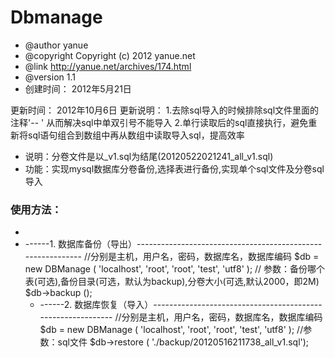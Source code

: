 Dbmanage
========
* @author yanue
* @copyright Copyright (c) 2012 yanue.net
* @link http://yanue.net/archives/174.html
* @version 1.1
* 创建时间： 2012年5月21日

更新时间： 2012年10月6日
更新说明： 1.去除sql导入的时候排除sql文件里面的注释'-- ' 从而解决sql中单双引号不能导入
2.单行读取后的sql直接执行，避免重新将sql语句组合到数组中再从数组中读取导入sql，提高效率

* 说明：分卷文件是以_v1.sql为结尾(20120522021241_all_v1.sql)
* 功能：实现mysql数据库分卷备份,选择表进行备份,实现单个sql文件及分卷sql导入
### 使用方法：
*
* ------1. 数据库备份（导出）------------------------------------------------------------
  //分别是主机，用户名，密码，数据库名，数据库编码
  $db = new DBManage ( 'localhost', 'root', 'root', 'test', 'utf8' );
  // 参数：备份哪个表(可选),备份目录(可选，默认为backup),分卷大小(可选,默认2000，即2M)
  $db->backup ();
  * ------2. 数据库恢复（导入）------------------------------------------------------------
  //分别是主机，用户名，密码，数据库名，数据库编码
  $db = new DBManage ( 'localhost', 'root', 'root', 'test', 'utf8' );
  //参数：sql文件
  $db->restore ( './backup/20120516211738_all_v1.sql');
